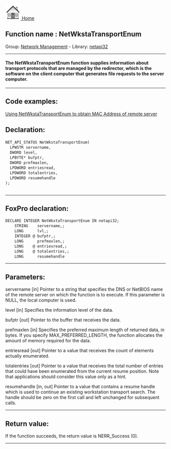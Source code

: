 [<img src="../../images/home.png"> Home ](https://github.com/VFPX/Win32API)  

## Function name : NetWkstaTransportEnum
Group: [Network Management](../../functions_group.md#Network_Management)  -  Library: [netapi32](../../Libraries.md#netapi32)  
***  


#### The NetWkstaTransportEnum function supplies information about transport protocols that are managed by the redirector, which is the software on the client computer that generates file requests to the server computer.
***  


## Code examples:
[Using NetWkstaTransportEnum to obtain MAC Address of remote server](../../samples/sample_435.md)  

## Declaration:
```foxpro  
NET_API_STATUS NetWkstaTransportEnum(
  LPWSTR servername,
  DWORD level,
  LPBYTE* bufptr,
  DWORD prefmaxlen,
  LPDWORD entriesread,
  LPDWORD totalentries,
  LPDWORD resumehandle
);
  
```  
***  


## FoxPro declaration:
```foxpro  
DECLARE INTEGER NetWkstaTransportEnum IN netapi32;
	STRING    servername,;
	LONG      lvl,;
	INTEGER @ bufptr,;
	LONG      prefmaxlen,;
	LONG    @ entriesread,;
	LONG    @ totalentries,;
	LONG      resumehandle  
```  
***  


## Parameters:
servername 
[in] Pointer to a string that specifies the DNS or NetBIOS name of the remote server on which the function is to execute. If this parameter is NULL, the local computer is used. 

level 
[in] Specifies the information level of the data.

bufptr 
[out] Pointer to the buffer that receives the data.

prefmaxlen 
[in] Specifies the preferred maximum length of returned data, in bytes. If you specify MAX_PREFERRED_LENGTH, the function allocates the amount of memory required for the data.

entriesread 
[out] Pointer to a value that receives the count of elements actually enumerated. 

totalentries 
[out] Pointer to a value that receives the total number of entries that could have been enumerated from the current resume position. Note that applications should consider this value only as a hint.

resumehandle 
[in, out] Pointer to a value that contains a resume handle which is used to continue an existing workstation transport search. The handle should be zero on the first call and left unchanged for subsequent calls.  
***  


## Return value:
If the function succeeds, the return value is NERR_Success (0).  
***  


